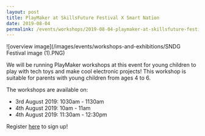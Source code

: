 ```yaml
---
layout: post
title: PlayMaker at SkillsFuture Festival X Smart Nation
date: 2019-08-04
permalink: /events/workshops/2019-08-04-playmaker-at-skillsfuture-festival2
---
```


![overview image](/images/events/workshops-and-exhibitions/SNDG Festival image (1).PNG)

We will be running PlayMaker workshops at this event for young children to play with tech toys and make cool electronic projects! This workshop is suitable for parents with young children from ages 4 to 6.  

The workshops are available on: 
- 3rd August 2019: 1030am - 1130am
- 4th August 2019: 10am - 11am
- 4th August 2019: 11:30am - 12:30pm 

Register <a href="https://form.gov.sg/5d19b2c5e3e78a00119d84f9" target="_blank">here</a> to sign up!
